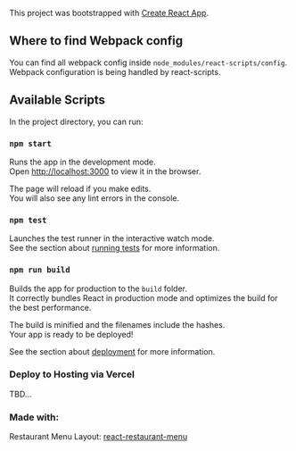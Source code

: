 This project was bootstrapped with [Create React App](https://github.com/facebook/create-react-app).

## Where to find Webpack config

You can find all webpack config inside `node_modules/react-scripts/config`. Webpack configuration is being handled by react-scripts.

## Available Scripts

In the project directory, you can run:

### `npm start`

Runs the app in the development mode.<br />
Open [http://localhost:3000](http://localhost:3000) to view it in the browser.

The page will reload if you make edits.<br />
You will also see any lint errors in the console.

### `npm test`

Launches the test runner in the interactive watch mode.<br />
See the section about [running tests](https://facebook.github.io/create-react-app/docs/running-tests) for more information.

### `npm run build`

Builds the app for production to the `build` folder.<br />
It correctly bundles React in production mode and optimizes the build for the best performance.

The build is minified and the filenames include the hashes.<br />
Your app is ready to be deployed!

See the section about [deployment](https://facebook.github.io/create-react-app/docs/deployment) for more information.

### Deploy to Hosting via Vercel

TBD...

### Made with:

Restaurant Menu Layout: [react-restaurant-menu](https://codesandbox.io/s/react-restaurant-menu-i4d3o)
